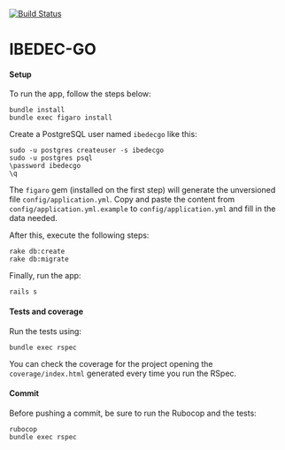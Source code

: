 [![Build Status](https://travis-ci.org/grascovit/ibedecgo.svg?branch=master)](https://travis-ci.org/grascovit/ibedecgo)

# IBEDEC-GO

#### Setup
To run the app, follow the steps below:
```shell
bundle install
bundle exec figaro install
```
Create a PostgreSQL user named `ibedecgo` like this:
```shell
sudo -u postgres createuser -s ibedecgo
sudo -u postgres psql
\password ibedecgo
\q
```
The `figaro` gem (installed on the first step) will generate the unversioned file `config/application.yml`. Copy and paste the content from `config/application.yml.example` to `config/application.yml` and fill in the data needed.

After this, execute the following steps:
```shell
rake db:create
rake db:migrate
```
Finally, run the app:
```shell
rails s
```

#### Tests and coverage
Run the tests using:
```shell
bundle exec rspec
```
You can check the coverage for the project opening the `coverage/index.html` generated every time you run the RSpec.

#### Commit
Before pushing a commit, be sure to run the Rubocop and the tests:
```shell
rubocop
bundle exec rspec
```
